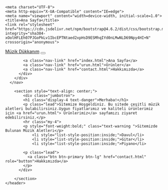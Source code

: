 <!DOCTYPE html>
<html lang="tr">
<head>
    
    <meta charset="UTF-8">
    <meta http-equiv="X-UA-Compatible" content="IE=edge">
    <meta name="viewport" content="width=device-width, initial-scale=1.0">
    <title>Ana Sayfa</title>
    <link rel="stylesheet" href="https://cdn.jsdelivr.net/npm/bootstrap@4.6.2/dist/css/bootstrap.min.css" integrity="sha384-xOolHFLEh07PJGoPkLv1IbcEPTNtaed2xpHsD9ESMhqIYd0nLMwNLD69Npy4HI+N" crossorigin="anonymous">
        
</head>
<body>
    <nav class="navbar navbar-expand-lg navbar-dark bg-dark ">
        <a class="navbar-brand" href="index.html">Müzik Dükkanım</a>
        <button class="navbar-toggler" type="button" data-toggle="collapse" data-target="#navbarNavAltMarkup" aria-controls="navbarNavAltMarkup" aria-expanded="false" aria-label="Toggle navigation">
          <span class="navbar-toggler-icon"></span>
        </button>
        <div class="collapse navbar-collapse" id="navbarNavAltMarkup">
          <div class="navbar-nav">
            
            <a class="nav-link" href="index.html">Ana Sayfa</a>
            <a class="nav-link" href="urun.html">Ürünler</a>
            <a class="nav-link" href="contact.html">Hakkımızda</a>
          </div>
        </div>
      </nav>
      
        <section style="text-align: center;">
            <div class="jumbotron">
            <h1 class="display-4 text-danger">Merhaba!</h1>
            <p class="lead">Sitemize Hoşgeldiniz. Bu sitede çeşitli müzik aletleri bulabilirsiniz.Uygun fiyatlarımız ve kaliteli ürünlerimiz için <a href="urun.html"> Ürünlerimiz</a> sayfamızı ziyaret edebilirsiniz.</p>
            <hr class="my-4">
            <p style="font-weight:bold;" class="text-warning ">Sitemizde Bulunan Müzik Aletleri</p>
                <li style="list-style-position:inside;">Davul</li>
                <li style="list-style-position:inside;">Gitar</li>
                <li style="list-style-position:inside;">Piyano</li>
            
            <p class="lead">
              <a class="btn btn-primary btn-lg" href="contact.html" role="button">Hakkımızda</a>
            </p>
          </div>
            
        </section>
    </header>
        
</body>
</html>